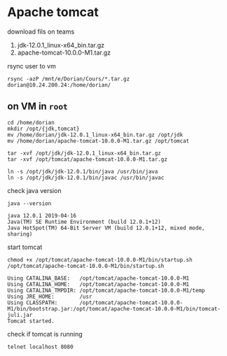 # Apache tomcat

download fils on teams

1. jdk-12.0.1_linux-x64_bin.tar.gz
2. apache-tomcat-10.0.0-M1.tar.gz

rsync user to vm

```shell
rsync -azP /mnt/e/Dorian/Cours/*.tar.gz  dorian@10.24.200.24:/home/dorian/
```

## on VM in `root`

```shell
cd /home/dorian
mkdir /opt/{jdk,tomcat}
mv /home/dorian/jdk-12.0.1_linux-x64_bin.tar.gz /opt/jdk
mv /home/dorian/apache-tomcat-10.0.0-M1.tar.gz /opt/tomcat
```

```shell
tar -xvf /opt/jdk/jdk-12.0.1_linux-x64_bin.tar.gz
tar -xvf /opt/tomcat/apache-tomcat-10.0.0-M1.tar.gz
```

```shell
ln -s /opt/jdk/jdk-12.0.1/bin/java /usr/bin/java
ln -s /opt/jdk/jdk-12.0.1/bin/javac /usr/bin/javac
```

check java version

```shell
java --version
```

```shell
java 12.0.1 2019-04-16
Java(TM) SE Runtime Environment (build 12.0.1+12)
Java HotSpot(TM) 64-Bit Server VM (build 12.0.1+12, mixed mode, sharing)
```

start tomcat

```shell
chmod +x /opt/tomcat/apache-tomcat-10.0.0-M1/bin/startup.sh
/opt/tomcat/apache-tomcat-10.0.0-M1/bin/startup.sh
```

```shell
Using CATALINA_BASE:   /opt/tomcat/apache-tomcat-10.0.0-M1
Using CATALINA_HOME:   /opt/tomcat/apache-tomcat-10.0.0-M1
Using CATALINA_TMPDIR: /opt/tomcat/apache-tomcat-10.0.0-M1/temp
Using JRE_HOME:        /usr
Using CLASSPATH:       /opt/tomcat/apache-tomcat-10.0.0-M1/bin/bootstrap.jar:/opt/tomcat/apache-tomcat-10.0.0-M1/bin/tomcat-juli.jar
Tomcat started.
```

check if tomcat is running

```shell
telnet localhost 8080
```